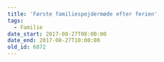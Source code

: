 ```yaml
---
title: 'Første familiespejdermøde efter ferien'
tags:
  - Familie
date_start: 2017-08-27T08:00:00
date_end: 2017-08-27T10:00:00
old_id: 6872
---
```

